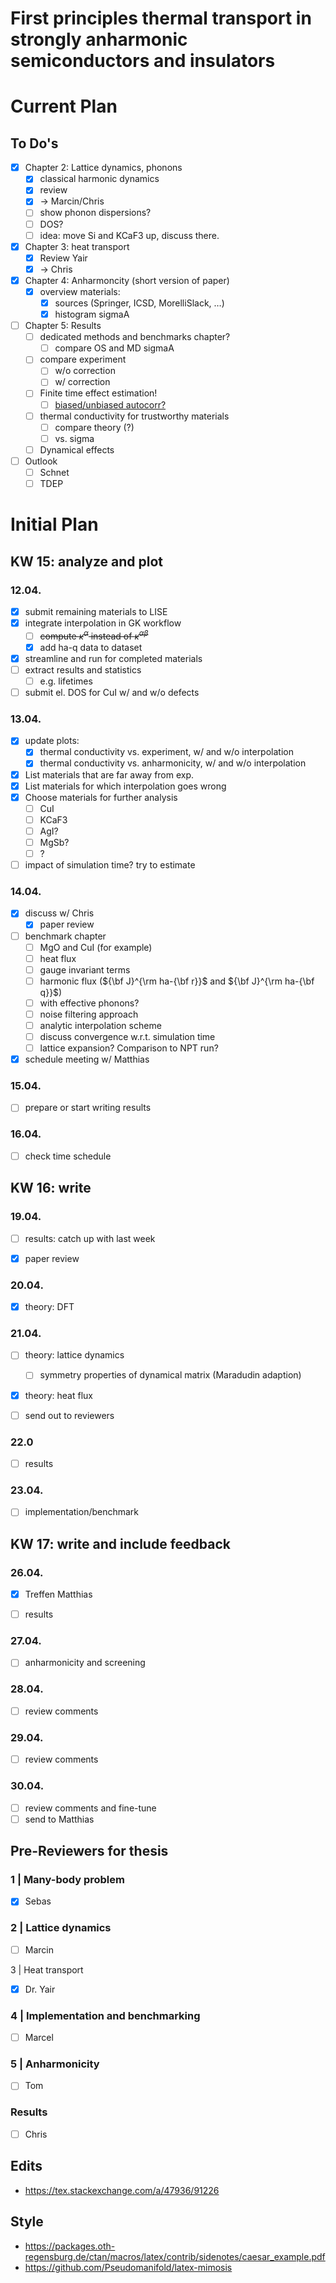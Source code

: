 First principles thermal transport in strongly anharmonic semiconductors and insulators
===

# Current Plan

## To Do's

- [x] Chapter 2: Lattice dynamics, phonons
    - [x] classical harmonic dynamics
    - [x] review
    - [x] -> Marcin/Chris
    - [ ] show phonon dispersions?
    - [ ] DOS?
    - [ ] idea: move Si and KCaF3 up, discuss there.
- [x] Chapter 3: heat transport
    - [x] Review Yair 
    - [x] -> Chris
- [x] Chapter 4: Anharmoncity (short version of paper)
    - [x] overview materials: 
        - [x] sources (Springer, ICSD, MorelliSlack, …)
        - [x] histogram sigmaA
- [ ] Chapter 5: Results
    - [ ] dedicated methods and benchmarks chapter?
        - [ ] compare OS and MD sigmaA
    - [ ] compare experiment
        - [ ] w/o correction
        - [ ] w/ correction
    - [ ] Finite time effect estimation!
        - [ ] [biased/unbiased autocorr?](https://stats.stackexchange.com/a/343524/265607)
    - [ ] thermal conductivity for trustworthy materials
        - [ ] compare theory (?)
        - [ ] vs. sigma
    - [ ] Dynamical effects
- [ ] Outlook
    - [ ] Schnet
    - [ ] TDEP

# Initial Plan

## KW 15: analyze and plot

### 12.04.

- [x] submit remaining materials to LISE
- [x] integrate interpolation in GK workflow
    - [ ] ~~compute $\kappa^\alpha$ instead of $\kappa^{\alpha \beta}$~~
    - [x] add ha-q data to dataset
- [x] streamline and run for completed materials
- [ ] extract results and statistics
    - [ ] e.g. lifetimes
- [ ] submit el. DOS for CuI w/ and w/o defects

### 13.04.

- [x] update plots:
    - [x] thermal conductivity vs. experiment, w/ and w/o interpolation
    - [x] thermal conductivity vs. anharmonicity, w/ and w/o interpolation
- [x] List materials that are far away from exp.
- [x] List materials for which interpolation goes wrong
- [x] Choose materials for further analysis
    - [ ] CuI
    - [ ] KCaF3
    - [ ] AgI?
    - [ ] MgSb?
    - [ ] ?
- [ ] impact of simulation time? try to estimate

### 14.04.

- [x] discuss w/ Chris
    - [x] paper review

- [ ] benchmark chapter
    - [ ] MgO and CuI (for example)
    - [ ] heat flux
    - [ ] gauge invariant terms
    - [ ] harmonic flux (${\bf J}^{\rm ha-{\bf r}}$ and ${\bf J}^{\rm ha-{\bf q}}$)
    - [ ] with effective phonons?
    - [ ] noise filtering approach
    - [ ] analytic interpolation scheme
    - [ ] discuss convergence w.r.t. simulation time
    - [ ] lattice expansion? Comparison to NPT run?
- [x] schedule meeting w/ Matthias

### 15.04.

- [ ] prepare or start writing results

### 16.04.

- [ ] check time schedule

## KW 16: write

### 19.04.

- [ ] results: catch up with last week

- [x] paper review

### 20.04.

- [x] theory: DFT

### 21.04.

- [ ] theory: lattice dynamics

    - [ ] symmetry properties of dynamical matrix (Maradudin adaption)

- [x] theory: heat flux

- [ ] send out to reviewers

### 22.0

- [ ] results

### 23.04.

- [ ] implementation/benchmark

## KW 17: write and include feedback

### 26.04.

- [x] Treffen Matthias

- [ ] results

### 27.04.

- [ ] anharmonicity and screening

### 28.04.

- [ ] review comments

### 29.04.

- [ ] review comments

### 30.04.

- [ ] review comments and fine-tune
- [ ] send to Matthias

## Pre-Reviewers for thesis

### 1 | Many-body problem

- [x] Sebas

### 2 | Lattice dynamics

- [ ] Marcin

3 | Heat transport

- [x] Dr. Yair

### 4 | Implementation and benchmarking

- [ ] Marcel

### 5 | Anharmonicity

- [ ] Tom

### Results

- [ ] Chris

## Edits

- https://tex.stackexchange.com/a/47936/91226

## Style

- https://packages.oth-regensburg.de/ctan/macros/latex/contrib/sidenotes/caesar_example.pdf
- https://github.com/Pseudomanifold/latex-mimosis